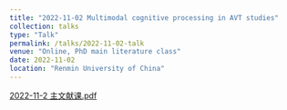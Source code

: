 ```yaml
---
title: "2022-11-02 Multimodal cognitive processing in AVT studies"
collection: talks
type: "Talk"
permalink: /talks/2022-11-02-talk
venue: "Online, PhD main literature class"
date: 2022-11-02
location: "Renmin University of China"
---
```


[2022-11-2 主文献课.pdf](2022-11-2%20%E4%B8%BB%E6%96%87%E7%8C%AE%E8%AF%BE-talk%2088f366211ddd4df7aa19dc04e6a95ff8/2022-11-2_%25E4%25B8%25BB%25E6%2596%2587%25E7%258C%25AE%25E8%25AF%25BE.pdf)
